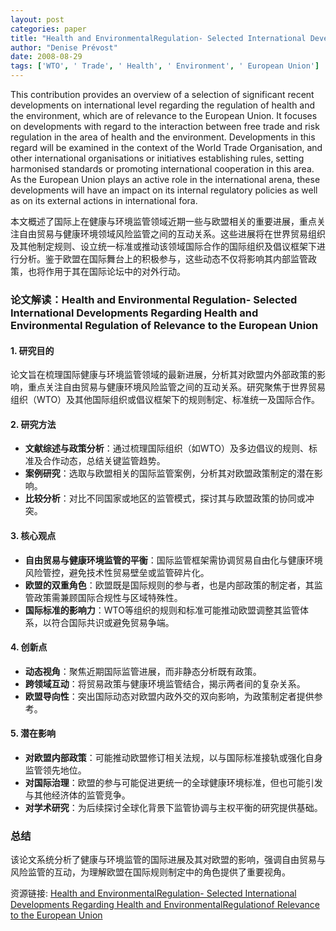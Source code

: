 ```yaml
---
layout: post
categories: paper
title: "Health and EnvironmentalRegulation- Selected International Developments Regarding Health and EnvironmentalRegulationof Relevance to the European Union"
author: "Denise Prévost"
date: 2008-08-29
tags: ['WTO', ' Trade', ' Health', ' Environment', ' European Union']
---
```


This contribution provides an overview of a selection of significant recent developments on international level regarding the regulation of health and the environment, which are of relevance to the European Union. It focuses on developments with regard to the interaction between free trade and risk regulation in the area of health and the environment. Developments in this regard will be examined in the context of the World Trade Organisation, and other international organisations or initiatives establishing rules, setting harmonised standards or promoting international cooperation in this area.  As the European Union plays an active role in the international arena, these developments will have an impact on its internal regulatory policies as well as on its external actions in international fora.

本文概述了国际上在健康与环境监管领域近期一些与欧盟相关的重要进展，重点关注自由贸易与健康环境领域风险监管之间的互动关系。这些进展将在世界贸易组织及其他制定规则、设立统一标准或推动该领域国际合作的国际组织及倡议框架下进行分析。鉴于欧盟在国际舞台上的积极参与，这些动态不仅将影响其内部监管政策，也将作用于其在国际论坛中的对外行动。

### **论文解读：Health and Environmental Regulation- Selected International Developments Regarding Health and Environmental Regulation of Relevance to the European Union**  

#### **1. 研究目的**  
论文旨在梳理国际健康与环境监管领域的最新进展，分析其对欧盟内外部政策的影响，重点关注自由贸易与健康环境风险监管之间的互动关系。研究聚焦于世界贸易组织（WTO）及其他国际组织或倡议框架下的规则制定、标准统一及国际合作。  

#### **2. 研究方法**  
- **文献综述与政策分析**：通过梳理国际组织（如WTO）及多边倡议的规则、标准及合作动态，总结关键监管趋势。  
- **案例研究**：选取与欧盟相关的国际监管案例，分析其对欧盟政策制定的潜在影响。  
- **比较分析**：对比不同国家或地区的监管模式，探讨其与欧盟政策的协同或冲突。  

#### **3. 核心观点**  
- **自由贸易与健康环境监管的平衡**：国际监管框架需协调贸易自由化与健康环境风险管控，避免技术性贸易壁垒或监管碎片化。  
- **欧盟的双重角色**：欧盟既是国际规则的参与者，也是内部政策的制定者，其监管政策需兼顾国际合规性与区域特殊性。  
- **国际标准的影响力**：WTO等组织的规则和标准可能推动欧盟调整其监管体系，以符合国际共识或避免贸易争端。  

#### **4. 创新点**  
- **动态视角**：聚焦近期国际监管进展，而非静态分析既有政策。  
- **跨领域互动**：将贸易政策与健康环境监管结合，揭示两者间的复杂关系。  
- **欧盟导向性**：突出国际动态对欧盟内政外交的双向影响，为政策制定者提供参考。  

#### **5. 潜在影响**  
- **对欧盟内部政策**：可能推动欧盟修订相关法规，以与国际标准接轨或强化自身监管领先地位。  
- **对国际治理**：欧盟的参与可能促进更统一的全球健康环境标准，但也可能引发与其他经济体的监管竞争。  
- **对学术研究**：为后续探讨全球化背景下监管协调与主权平衡的研究提供基础。  

### **总结**  
该论文系统分析了健康与环境监管的国际进展及其对欧盟的影响，强调自由贸易与风险监管的互动，为理解欧盟在国际规则制定中的角色提供了重要视角。

资源链接: [Health and EnvironmentalRegulation- Selected International Developments Regarding Health and EnvironmentalRegulationof Relevance to the European Union](https://papers.ssrn.com/sol3/papers.cfm?abstract_id=1260201)

